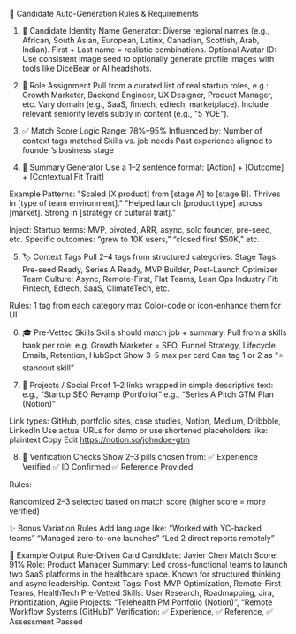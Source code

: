 🔧 Candidate Auto-Generation Rules & Requirements
1. 🧑 Candidate Identity
Name Generator:
Diverse regional names (e.g., African, South Asian, European, Latinx, Canadian, Scottish, Arab, Indian).
First + Last name = realistic combinations.
Optional Avatar ID: Use consistent image seed to optionally generate profile images with tools like DiceBear or AI headshots.

2. 🎯 Role Assignment
Pull from a curated list of real startup roles, e.g.:
Growth Marketer, Backend Engineer, UX Designer, Product Manager, etc.
Vary domain (e.g., SaaS, fintech, edtech, marketplace).
Include relevant seniority levels subtly in content (e.g., "5 YOE").

3. ✅ Match Score Logic
Range: 78%–95%
Influenced by:
Number of context tags matched
Skills vs. job needs
Past experience aligned to founder’s business stage

4. 🧠 Summary Generator
Use a 1–2 sentence format:
[Action] + [Outcome] + [Contextual Fit Trait]

Example Patterns:
"Scaled [X product] from [stage A] to [stage B]. Thrives in [type of team environment]."
"Helped launch [product type] across [market]. Strong in [strategy or cultural trait]."

Inject:
Startup terms: MVP, pivoted, ARR, async, solo founder, pre-seed, etc.
Specific outcomes: “grew to 10K users,” “closed first $50K,” etc.

5. 🏷 Context Tags
Pull 2–4 tags from structured categories:
Stage Tags: Pre-seed Ready, Series A Ready, MVP Builder, Post-Launch Optimizer
Team Culture: Async, Remote-First, Flat Teams, Lean Ops
Industry Fit: Fintech, Edtech, SaaS, ClimateTech, etc.

Rules:
1 tag from each category max
Color-code or icon-enhance them for UI

6. 🎓 Pre-Vetted Skills
Skills should match job + summary.
Pull from a skills bank per role:
e.g. Growth Marketer = SEO, Funnel Strategy, Lifecycle Emails, Retention, HubSpot
Show 3–5 max per card
Can tag 1 or 2 as “⭐ standout skill”

7. 🔗 Projects / Social Proof
1–2 links wrapped in simple descriptive text:
e.g., “Startup SEO Revamp (Portfolio)”
e.g., “Series A Pitch GTM Plan (Notion)”

Link types:
GitHub, portfolio sites, case studies, Notion, Medium, Dribbble, LinkedIn
Use actual URLs for demo or use shortened placeholders like:
plaintext
Copy
Edit
https://notion.so/johndoe-gtm

8. 🧾 Verification Checks
Show 2–3 pills chosen from:
✅ Experience Verified
✅ ID Confirmed
✅ Reference Provided



Rules:

Randomized 2–3 selected based on match score (higher score = more verified)

✨ Bonus Variation Rules
Add language like:
“Worked with YC-backed teams”
“Managed zero-to-one launches”
“Led 2 direct reports remotely”

🧪 Example Output Rule-Driven Card
Candidate: Javier Chen
Match Score: 91%
Role: Product Manager
Summary: Led cross-functional teams to launch two SaaS platforms in the healthcare space. Known for structured thinking and async leadership.
Context Tags: Post-MVP Optimization, Remote-First Teams, HealthTech
Pre-Vetted Skills: User Research, Roadmapping, Jira, Prioritization, Agile
Projects: “Telehealth PM Portfolio (Notion)”, “Remote Workflow Systems (GitHub)”
Verification: ✅ Experience, ✅ Reference, ✅ Assessment Passed
